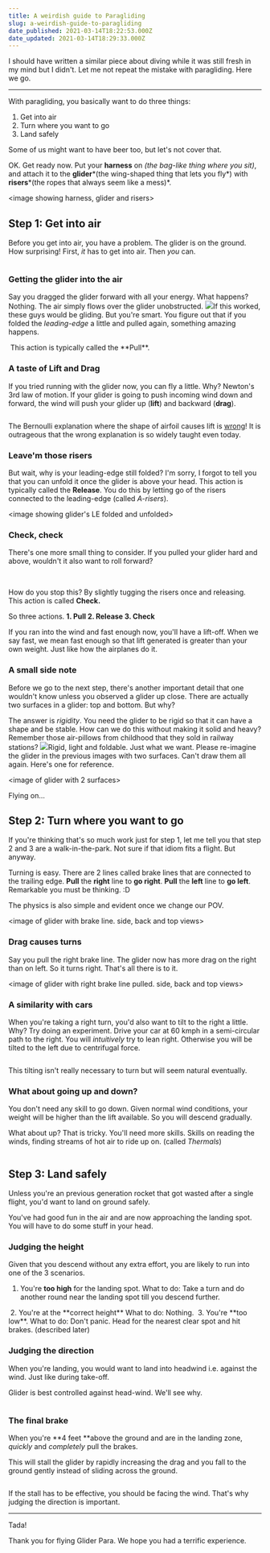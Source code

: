 ```yaml
---
title: A weirdish guide to Paragliding
slug: a-weirdish-guide-to-paragliding
date_published: 2021-03-14T18:22:53.000Z
date_updated: 2021-03-14T18:29:33.000Z
---
```


I should have written a similar piece about diving while it was still fresh in my mind but I didn't. Let me not repeat the mistake with paragliding. Here we go.

---

With paragliding, you basically want to do three things:

1. Get into air 
2. Turn where you want to go
3. Land safely

Some of us might want to have beer too, but let's not cover that.

OK. Get ready now. 
Put your **harness** on *(the bag-like thing where you sit)*, 
and attach it to the **glider***(the wing-shaped thing that lets you fly*) 
with **risers***(the ropes that always seem like a mess)*.

<image showing harness, glider and risers>

## Step 1: Get into air

Before you get into air, you have a problem. The glider is on the ground. 
How surprising! First, *it* has to get into air. Then *you* can.

<image glider on ground>

### Getting the glider into the air

Say you dragged the glider forward with all your energy. What happens?
Nothing. The air simply flows over the glider unobstructed.
![](__GHOST_URL__/content/images/2021/03/high-strength-full-cricket-pitch-cover-rain-protection-cover-for-cricket-pitch-and-wickets-500x500.jpg)If this worked, these guys would be gliding.
But you're smart. You figure out that if you folded the *leading-edge* a little and pulled again, something amazing happens.

<image showing air obstruction and subsequent uplift>
This action is typically called the **Pull**.

### A taste of Lift and Drag

If you tried running with the glider now, you can fly a little.
Why? Newton's 3rd law of motion. If your glider is going to push incoming wind down and forward, the wind will push your glider up (**lift**) and backward (**drag**).

<image showing lift and drag>

The Bernoulli explanation where the shape of airfoil causes lift is [wrong](https://www.grc.nasa.gov/www/k-12/airplane/wrong1.html)! It is outrageous that the wrong explanation is so widely taught even today.

### Leave'm those risers

But wait, why is your leading-edge still folded? I'm sorry, I forgot to tell you that you can unfold it once the glider is above your head.
This action is typically called the **Release**. You do this by letting go of the risers connected to the leading-edge (called *A-risers*).

<image showing glider's LE folded and unfolded>

### Check, check

There's one more small thing to consider. If you pulled your glider hard and above, wouldn't it also want to roll forward?

<image showing glider diving>

<image showing wet hair throwing>

How do you stop this? By slightly tugging the risers once and releasing.
This action is called **Check.**

So three actions.
**1. Pull
2. Release
3. Check**

If you ran into the wind and fast enough now, you'll have a lift-off. 
When we say fast, we mean fast enough so that lift generated is greater than your own weight. Just like how the airplanes do it.

### A small side note

Before we go to the next step, there's another important detail that one wouldn't know unless you observed a glider up close. There are actually two surfaces in a glider: top and bottom. But why?

The answer is *rigidity*. You need the glider to be rigid so that it can have a shape and be stable. How can we do this without making it solid and heavy? Remember those air-pillows from childhood that they sold in railway stations?
![](__GHOST_URL__/content/images/2021/03/air-pillow-khaki-500x500.jpg)Rigid, light and foldable. Just what we want.
Please re-imagine the glider in the previous images with two surfaces. Can't draw them all again. Here's one for reference.

<image of glider with 2 surfaces>

Flying on... 

## Step 2: Turn where you want to go

If you're thinking that's so much work just for step 1, let me tell you that step 2 and 3 are a walk-in-the-park. Not sure if that idiom fits a flight. But anyway.

Turning is easy. There are 2 lines called brake lines that are connected to the trailing edge. 
**Pull** the **right** line to **go right**. 
**Pull** the **left** line to **go left**.
Remarkable you must be thinking. :D

The physics is also simple and evident once we change our POV.

<image of glider with brake line. side, back and top views> 

### Drag causes turns

Say you pull the right brake line. The glider now has more drag on the right than on left. So it turns right. That's all there is to it.

<image of glider with right brake line pulled. side, back and top views>

### A similarity with cars

When you're taking a right turn, you'd also want to tilt to the right a little. Why?
Try doing an experiment. Drive your car at 60 kmph in a semi-circular path to the right. You will *intuitively* try to lean right. Otherwise you will be tilted to the left due to centrifugal force.

<image of driver in a car turning right>

This tilting isn't really necessary to turn but will seem natural eventually.

### What about going up and down?

You don't need any skill to go down. Given normal wind conditions, your weight will be higher than the lift available. So you will descend gradually.

What about up? That is tricky. You'll need more skills. Skills on reading the winds, finding streams of hot air to ride up on. (called *Thermals*)

<image showing gradual descent. image showing ascent in a thermal>

## Step 3: Land safely

Unless you're an previous generation rocket that got wasted after a single flight, you'd want to land on ground safely.

You've had good fun in the air and are now approaching the landing spot. You will have to do some stuff in your head.

### Judging the height

Given that you descend without any extra effort, you are likely to run into one of the 3 scenarios.

1. You're **too high** for the landing spot.
What to do: Take a turn and do another round near the landing spot till you descend further.
<image>
2. You're at the **correct height**
What to do: Nothing.
<image>
3. You're **too low**.
What to do: Don't panic. Head for the nearest clear spot and hit brakes. (described later)
<image>

### Judging the direction

When you're landing, you would want to land into headwind i.e. against the wind. Just like during take-off. 

Glider is best controlled against head-wind. We'll see why.

<image>

### The final brake

When you're **4 feet **above the ground and are in the landing zone, *quickly* and *completely* pull the brakes.

This will stall the glider by rapidly increasing the drag and you fall to the ground gently instead of sliding across the ground.

<image>

If the stall has to be effective, you should be facing the wind. That's why judging the direction is important.

---

Tada! 

Thank you for flying Glider Para. We hope you had a terrific experience.
